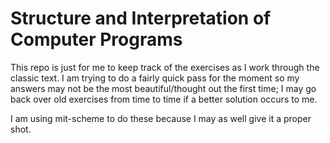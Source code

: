Structure and Interpretation of Computer Programs
=================================================

This repo is just for me to keep track of the exercises as I work through the
classic text.  I am trying to do a fairly quick pass for the moment so my
answers may not be the most beautiful/thought out the first time; I may go back
over old exercises from time to time if a better solution occurs to me.

I am using mit-scheme to do these because I may as well give it a proper shot.
